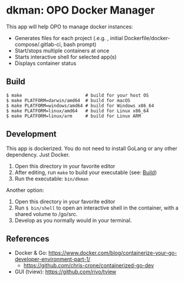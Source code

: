 # dkman: OPO Docker Manager

This app will help OPO to manage docker instances:

- Generates files for each project (.e.g. , initial Dockerfile/docker-compose/.gitlab-ci, bash prompt)
- Start/stops multiple containers at once
- Starts interactive shell for selected app(s)
- Displays container status

## Build

```
$ make                        # build for your host OS
$ make PLATFORM=darwin/amd64  # build for macOS
$ make PLATFORM=windows/amd64 # build for Windows x86_64
$ make PLATFORM=linux/amd64   # build for Linux x86_64
$ make PLATFORM=linux/arm     # build for Linux ARM
```

## Development

This app is dockerized. You do not need to install GoLang or any other dependency. Just Docker.

1. Open this directory in your favorite editor
2. After editing, run `make` to build your executable (see: [Build](#build))
3. Run the executable: `bin/dkman`

Another option:
1. Open this directory in your favorite editor
2. Run `$ bin/shell` to open an interactive shell in the container, with a shared volume to /go/src.
3. Develop as you normally would in your terminal.


## References

- Docker & Go: https://www.docker.com/blog/containerize-your-go-developer-environment-part-1/
  - https://github.com/chris-crone/containerized-go-dev
- GUI (tview): https://github.com/rivo/tview